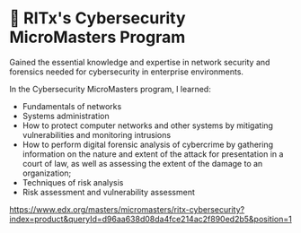 # 📖 RITx's Cybersecurity MicroMasters Program

Gained the essential knowledge and expertise in network security and forensics needed for cybersecurity in enterprise environments.

In the Cybersecurity MicroMasters program, I learned:

- Fundamentals of networks
- Systems administration
- How to protect computer networks and other systems by mitigating vulnerabilities and monitoring intrusions
- How to perform digital forensic analysis of cybercrime by gathering information on the nature and extent of the attack for presentation in a court of law, as well as assessing the extent of the damage to an organization;
- Techniques of risk analysis
- Risk assessment and vulnerability assessment

https://www.edx.org/masters/micromasters/ritx-cybersecurity?index=product&queryId=d96aa638d08da4fce214ac2f890ed2b5&position=1
